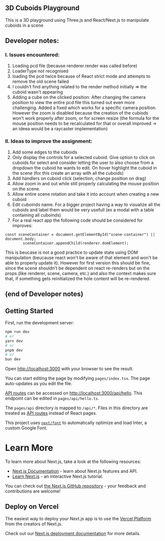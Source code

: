 ## 3D Cuboids Playground
This is a 3D playground using Three.js and React/Next.js to manipulate cuboids in a scene


## Developer notes:
### I. Issues encountered:
1. Loading pcd file (because renderer.render was called before)
2. LoaderType not recognised 
3. loading the pcd twice because of React strict mode and attempts to remove the old scene failed 
4. I couldn't find anything related to the  render method initially => the cuboid wasn't appearing
5. Adding a cube on the clicked position: After changing the camera position to view the entire pcd file this turned out even more challenging. Added a fixed which works for a specific camera position. However the zoom is disabled because the creation of the cubiods won't work properly after zoom, or for screen resize (the formula for the mouse position needs to be recalculated for that or overall improved -> an ideea would be a raycaster implementation)

### II. Ideas to improve the assignment:
1. Add some edges to the cuboids
2. Only display the controls for a selected cuboid. Give option to click on cuboids for select and consider letting the user to also choose from a dropdown the cuboid he wants to edit. On hover highlight the cuboid in the scene (for this create an array with all the cuboids)
3. Add handlers on cuboid click (selection, change position on drag)
4. Allow zoom in and out while still properly calculating the mouse position on the scene.
5. Allow entire scene rotation and take it into account when creating a new cuboid
6. Edit cuboinds name. For a bigger project having a way to visualize all the cuboids and label them would be very usefull (ex a modal with a table containing all cuboinds)
7. For a real react app the following code should be considered for improves:
```
const sceneContainer = document.getElementById("scene-container") || document.body;
        sceneContainer.appendChild(renderer.domElement);
```
This is beucase is not a good practice to update state using DOM manipulation (beucause react won't be aware of that element and won't be able to properly update it). 
However for first version this should be fine, since the scene shouldn't be dependent on react re-renders but on the props (like renderer, scene, camera, etc.) and also the context makes sure that, if something gets reinitialized the hole content will be re-rendered.  

## (end of Developer notes) 

## Getting Started

First, run the development server:

```bash
npm run dev
# or
yarn dev
# or
pnpm dev
# or
bun dev
```

Open [http://localhost:3000](http://localhost:3000) with your browser to see the result.

You can start editing the page by modifying `pages/index.tsx`. The page auto-updates as you edit the file.

[API routes](https://nextjs.org/docs/api-routes/introduction) can be accessed on [http://localhost:3000/api/hello](http://localhost:3000/api/hello). This endpoint can be edited in `pages/api/hello.ts`.

The `pages/api` directory is mapped to `/api/*`. Files in this directory are treated as [API routes](https://nextjs.org/docs/api-routes/introduction) instead of React pages.

This project uses [`next/font`](https://nextjs.org/docs/basic-features/font-optimization) to automatically optimize and load Inter, a custom Google Font.


# Learn More


To learn more about Next.js, take a look at the following resources:

- [Next.js Documentation](https://nextjs.org/docs) - learn about Next.js features and API.
- [Learn Next.js](https://nextjs.org/learn) - an interactive Next.js tutorial.

You can check out [the Next.js GitHub repository](https://github.com/vercel/next.js/) - your feedback and contributions are welcome!

## Deploy on Vercel

The easiest way to deploy your Next.js app is to use the [Vercel Platform](https://vercel.com/new?utm_medium=default-template&filter=next.js&utm_source=create-next-app&utm_campaign=create-next-app-readme) from the creators of Next.js.

Check out our [Next.js deployment documentation](https://nextjs.org/docs/deployment) for more details.

